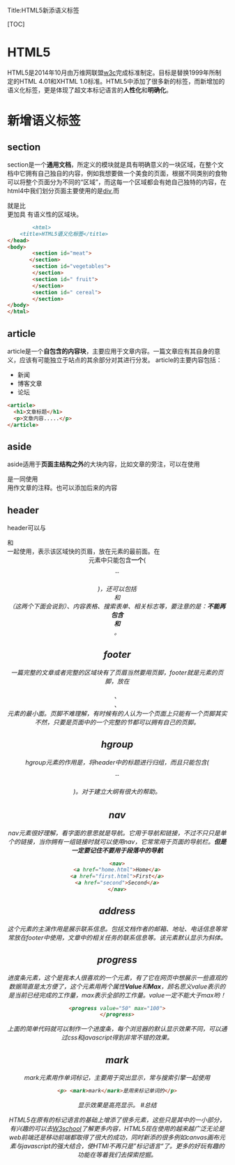 Title:HTML5新添语义标签


[TOC]



# HTML5

HTML5是2014年10月由万维网联盟[w3c](https://www.w3.org/)完成标准制定。目标是替换1999年所制定的HTML 4.01和XHTML 1.0标准。HTML5中添加了很多新的标签，而新增加的语义化标签，更是体现了超文本标记语言的**人性化**和**明确化**。


# 新增语义标签

## section

section是一个**通用文档**，所定义的模块就是具有明确意义的一块区域，在整个文档中它拥有自己独自的内容，例如我想要做一个美食的页面，根据不同类别的食物 可以将整个页面分为不同的“区域”，而这每一个区域都会有她自己独特的内容，在html4中我们划分页面主要使用的是[div](https://www.w3school.com.cn/tags/tag_div.asp/),而<section>就是比<div>更加具 有语义性的区域块。
```markdown
        <html>
    <title>HTML5语义化标签</title>
</head>
<body>
        <section id="meat">
       </section>
        <section id="vegetables">
        </section>
        <section id=" fruit">
        </section>
        <section id=" cereal">
        </section>
</body>
</html>
```


## article

article是一个**自包含的内容块**，主要应用于文章内容。一篇文章应有其自身的意义，应该有可能独立于站点的其余部分对其进行分发。
article的主要内容包括：
* 新闻
* 博客文章
* 论坛
```html
<article>
  <h1>文章标题</h1>
  <p>文章内容.....</p>
</article>
```

## aside

aside适用于**页面主结构之外**的大块内容，比如文章的旁注，可以在使用<article>是一同使用<aside>用作文章的注释。也可以添加后来的内容


## header

header可以与<section>和<article>一起使用，表示该区域快的页眉，放在元素的最前面。在<header>元素中只能包含**一个**(<h1>--<h6>)，还可以包括<hgroup>和<nav>（这两个下面会说到）、内容表格、搜索表单、相关标志等，要注意的是：**不能再包含<header>和<footer>**。

## footer

一篇完整的文章或者完整的区域块有了页眉当然要用页脚，footer就是元素的页脚，放在<section>、<article>、<div>元素的最小面。页脚不难理解，有时候有的人认为一个页面上只能有一个页脚其实不然，只要是页面中的一个完整的节都可以拥有自己的页脚。



## hgroup

hgroup元素的作用是，将header中的标题进行归组，而且只能包含(<h1>--<h6>)。对于建立大纲有很大的帮助。


## nav

nav元素很好理解，看字面的意思就是导航。它用于导航和链接，不过不只只是单个的链接，当你拥有一组链接时就可以使用nav，它常常用于页面的导航栏。**但是一定要记住不要用于段落中的导航**
```html
<nav>
<a href="home.html">Home</a>
<a href="first.html">First</a>
<a href="second">Second</a>
</nav>
```


## address

这个元素的主演作用是展示联系信息。包括文档作者的邮箱、地址、电话信息等常常放在footer中使用，文章中的相关任务的联系信息等。该元素默认显示为斜体。


## progress

进度条元素，这个是我本人很喜欢的一个元素，有了它在网页中想展示一些直观的数据简直是太方便了，这个元素用两个属性**Value**和**Max**，顾名思义value表示的是当前已经完成的工作量，max表示全部的工作量。value一定不能大于max哟！
```html
<progress value="50" max="100">
</progress>
```
上面的简单代码就可以制作一个进度条，每个浏览器的默认显示效果不同，可以通过css和javascript得到非常不错的效果。

## mark

mark元素用作单词标记，主要用于突出显示，常与搜索引擎一起使用
```html
<p> <mark>mark</mark>是用来标记单词的</p>
```
显示效果是高亮显示。
#总结

HTML5在原有的标记语言的基础上增添了很多元素，这些只是其中的一小部分，有兴趣的可以去[W3school](www.w3school.com)了解更多内容，HTML5现在使用的越来越广泛无论是web前端还是移动前端都取得了很大的成功，同时新添的很多例如canvas画布元素与javascript的强大结合，使HTMl不再只是”标记语言“了。更多的好玩有趣的功能在等着我们去探索挖掘。